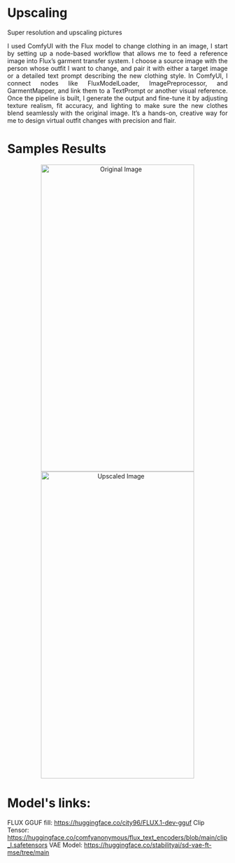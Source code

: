 # Upscaling
Super resolution and upscaling pictures
<p align="justify"> I used ComfyUI with the Flux model to change clothing in an image, I start by setting up a node-based workflow that allows me to feed a reference image into Flux’s garment transfer system. I choose a source image with the person whose outfit I want to change, and pair it with either a target image or a detailed text prompt describing the new clothing style. In ComfyUI, I connect nodes like FluxModelLoader, ImagePreprocessor, and GarmentMapper, and link them to a TextPrompt or another visual reference. Once the pipeline is built, I generate the output and fine-tune it by adjusting texture realism, fit accuracy, and lighting to make sure the new clothes blend seamlessly with the original image. It’s a hands-on, creative way for me to design virtual outfit changes with precision and flair. </p>

# Samples Results
<p align="center">
  <img src="https://github.com/user-attachments/assets/2c9a3357-4f58-4a72-bc03-e81db01e30ea" width="350" height = "700" title="Original Image">
  <img src="https://github.com/user-attachments/assets/dfdcfde9-c6f7-41ed-931c-832f5e20a477" width="350" height = "700" title="Upscaled Image">
</p>

# Model's links:
FLUX GGUF fill: https://huggingface.co/city96/FLUX.1-dev-gguf
Clip Tensor: https://huggingface.co/comfyanonymous/flux_text_encoders/blob/main/clip_l.safetensors
VAE Model: https://huggingface.co/stabilityai/sd-vae-ft-mse/tree/main

